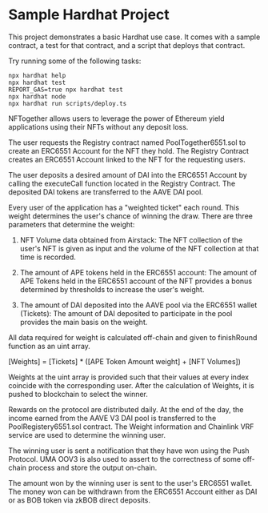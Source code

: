 # Sample Hardhat Project

This project demonstrates a basic Hardhat use case. It comes with a sample contract, a test for that contract, and a script that deploys that contract.

Try running some of the following tasks:

```shell
npx hardhat help
npx hardhat test
REPORT_GAS=true npx hardhat test
npx hardhat node
npx hardhat run scripts/deploy.ts
```

NFTogether allows users to leverage the power of Ethereum yield applications using their NFTs without any deposit loss.

The user requests the Registry contract named PoolTogether6551.sol to create an ERC6551 Account for the NFT they hold. The Registry Contract creates an ERC6551 Account linked to the NFT for the requesting users.

The user deposits a desired amount of DAI into the ERC6551 Account by calling the executeCall function located in the Registry Contract. The deposited DAI tokens are transferred to the AAVE DAI pool.

Every user of the application has a "weighted ticket" each round. This weight determines the user's chance of winning the draw. There are three parameters that determine the weight:

1) NFT Volume data obtained from Airstack: The NFT collection of the user's NFT is given as input and the volume of the NFT collection at that time is recorded.

2) The amount of APE tokens held in the ERC6551 account: The amount of APE Tokens held in the ERC6551 account of the NFT provides a bonus determined by thresholds to increase the user's weight.

3) The amount of DAI deposited into the AAVE pool via the ERC6551 wallet (Tickets): The amount of DAI deposited to participate in the pool provides the main basis on the weight.

All data required for weight is calculated off-chain and given to finishRound function as an uint array.

[Weights] = [Tickets] * ([APE Token Amount weight] + [NFT Volumes])

Weights at the uint array is provided such that their values at every index coincide with the corresponding user.
After the calculation of Weights, it is pushed to blockchain to select the winner.

Rewards on the protocol are distributed daily. At the end of the day, the income earned from the AAVE V3 DAI pool is transferred to the PoolRegistery6551.sol contract. The Weight information and Chainlink VRF service are used to determine the winning user.

The winning user is sent a notification that they have won using the Push Protocol. UMA OOV3 is also used to assert to the correctness of some off-chain process and store the output on-chain.

The amount won by the winning user is sent to the user's ERC6551 wallet. The money won can be withdrawn from the ERC6551 Account either as DAI or as BOB token via zkBOB direct deposits.